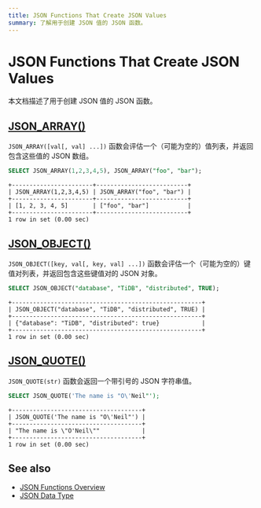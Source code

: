 ```yaml
---
title: JSON Functions That Create JSON Values
summary: 了解用于创建 JSON 值的 JSON 函数。
---
```


# JSON Functions That Create JSON Values

本文档描述了用于创建 JSON 值的 JSON 函数。

## [JSON_ARRAY()](https://dev.mysql.com/doc/refman/8.0/en/json-creation-functions.html#function_json-array)

`JSON_ARRAY([val[, val] ...])` 函数会评估一个（可能为空的）值列表，并返回包含这些值的 JSON 数组。

```sql
SELECT JSON_ARRAY(1,2,3,4,5), JSON_ARRAY("foo", "bar");
```

```
+-----------------------+--------------------------+
| JSON_ARRAY(1,2,3,4,5) | JSON_ARRAY("foo", "bar") |
+-----------------------+--------------------------+
| [1, 2, 3, 4, 5]       | ["foo", "bar"]           |
+-----------------------+--------------------------+
1 row in set (0.00 sec)
```

## [JSON_OBJECT()](https://dev.mysql.com/doc/refman/8.0/en/json-creation-functions.html#function_json-object)

`JSON_OBJECT([key, val[, key, val] ...])` 函数会评估一个（可能为空的）键值对列表，并返回包含这些键值对的 JSON 对象。

```sql
SELECT JSON_OBJECT("database", "TiDB", "distributed", TRUE);
```

```
+------------------------------------------------------+
| JSON_OBJECT("database", "TiDB", "distributed", TRUE) |
+------------------------------------------------------+
| {"database": "TiDB", "distributed": true}            |
+------------------------------------------------------+
1 row in set (0.00 sec)
```

## [JSON_QUOTE()](https://dev.mysql.com/doc/refman/8.0/en/json-creation-functions.html#function_json-quote)

`JSON_QUOTE(str)` 函数会返回一个带引号的 JSON 字符串值。

```sql
SELECT JSON_QUOTE('The name is "O\'Neil"');
```

```
+-------------------------------------+
| JSON_QUOTE('The name is "O\'Neil"') |
+-------------------------------------+
| "The name is \"O'Neil\""            |
+-------------------------------------+
1 row in set (0.00 sec)
```

## See also

- [JSON Functions Overview](/functions-and-operators/json-functions.md)
- [JSON Data Type](/data-type-json.md)